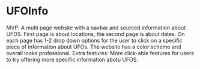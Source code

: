 # UFOInfo
MVP: A multi page website with a navbar and sourced information about UFOS. First page is about locations, the second page is about dates. On each page has 1-2 drop down options for the user to click on a specific piece of information about UFOs. The website has a color scheme and overall looks professional.
Extra features: More click-able features for users to try offering more specific information abotu UFOS.

